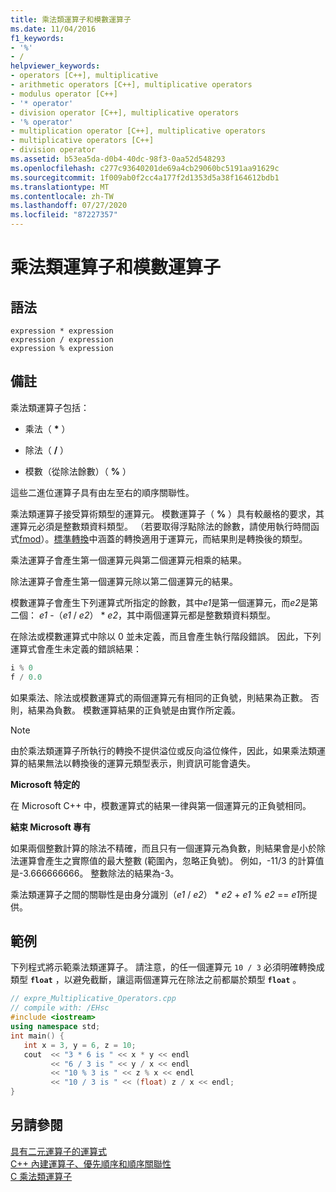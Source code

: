 ```yaml
---
title: 乘法類運算子和模數運算子
ms.date: 11/04/2016
f1_keywords:
- '%'
- /
helpviewer_keywords:
- operators [C++], multiplicative
- arithmetic operators [C++], multiplicative operators
- modulus operator [C++]
- '* operator'
- division operator [C++], multiplicative operators
- '% operator'
- multiplication operator [C++], multiplicative operators
- multiplicative operators [C++]
- division operator
ms.assetid: b53ea5da-d0b4-40dc-98f3-0aa52d548293
ms.openlocfilehash: c277c93640201de69a4cb29060bc5191aa91629c
ms.sourcegitcommit: 1f009ab0f2cc4a177f2d1353d5a38f164612bdb1
ms.translationtype: MT
ms.contentlocale: zh-TW
ms.lasthandoff: 07/27/2020
ms.locfileid: "87227357"
---
```

# <a name="multiplicative-operators-and-the-modulus-operator"></a>乘法類運算子和模數運算子

## <a name="syntax"></a>語法

```
expression * expression
expression / expression
expression % expression
```

## <a name="remarks"></a>備註

乘法類運算子包括：

- 乘法（ <strong>\*</strong> ）

- 除法（ **/** ）

- 模數（從除法餘數）（ **%** ）

這些二進位運算子具有由左至右的順序關聯性。

乘法類運算子接受算術類型的運算元。 模數運算子（ **%** ）具有較嚴格的要求，其運算元必須是整數類資料類型。 （若要取得浮點除法的餘數，請使用執行時間函式[fmod](../c-runtime-library/reference/fmod-fmodf.md)）。[標準轉換](standard-conversions.md)中涵蓋的轉換適用于運算元，而結果則是轉換後的類型。

乘法運算子會產生第一個運算元與第二個運算元相乘的結果。

除法運算子會產生第一個運算元除以第二個運算元的結果。

模數運算子會產生下列運算式所指定的餘數，其中*e1*是第一個運算元，而*e2*是第二個： *e1* -（*e1*  /  *e2*） \* *e2*，其中兩個運算元都是整數類資料類型。

在除法或模數運算式中除以 0 並未定義，而且會產生執行階段錯誤。 因此，下列運算式會產生未定義的錯誤結果：

```cpp
i % 0
f / 0.0
```

如果乘法、除法或模數運算式的兩個運算元有相同的正負號，則結果為正數。 否則，結果為負數。 模數運算結果的正負號是由實作所定義。

> [!NOTE]
> 由於乘法類運算子所執行的轉換不提供溢位或反向溢位條件，因此，如果乘法類運算的結果無法以轉換後的運算元類型表示，則資訊可能會遺失。

**Microsoft 特定的**

在 Microsoft C++ 中，模數運算式的結果一律與第一個運算元的正負號相同。

**結束 Microsoft 專有**

如果兩個整數計算的除法不精確，而且只有一個運算元為負數，則結果會是小於除法運算會產生之實際值的最大整數 (範圍內，忽略正負號)。 例如，-11/3 的計算值是-3.666666666。 整數除法的結果為-3。

乘法類運算子之間的關聯性是由身分識別（*e1*  /  *e2*） \* *e2*  +  *e1*  %  *e2*  ==  *e1*所提供。

## <a name="example"></a>範例

下列程式將示範乘法類運算子。 請注意，的任一個運算元 `10 / 3` 必須明確轉換成類型 **`float`** ，以避免截斷，讓這兩個運算元在除法之前都屬於類型 **`float`** 。

```cpp
// expre_Multiplicative_Operators.cpp
// compile with: /EHsc
#include <iostream>
using namespace std;
int main() {
   int x = 3, y = 6, z = 10;
   cout  << "3 * 6 is " << x * y << endl
         << "6 / 3 is " << y / x << endl
         << "10 % 3 is " << z % x << endl
         << "10 / 3 is " << (float) z / x << endl;
}
```

## <a name="see-also"></a>另請參閱

[具有二元運算子的運算式](../cpp/expressions-with-binary-operators.md)<br/>
[C++ 內建運算子、優先順序和順序關聯性](../cpp/cpp-built-in-operators-precedence-and-associativity.md)<br/>
[C 乘法類運算子](../c-language/c-multiplicative-operators.md)
